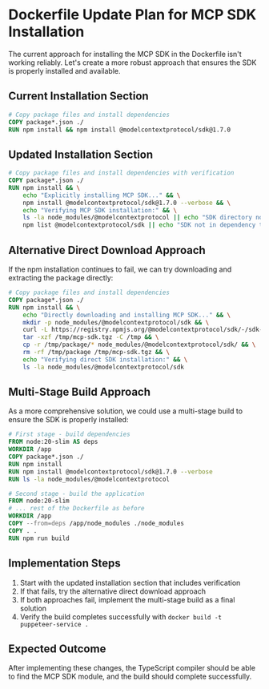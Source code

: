 # Dockerfile Update Plan for MCP SDK Installation

The current approach for installing the MCP SDK in the Dockerfile isn't working reliably. Let's create a more robust approach that ensures the SDK is properly installed and available.

## Current Installation Section

```dockerfile
# Copy package files and install dependencies
COPY package*.json ./
RUN npm install && npm install @modelcontextprotocol/sdk@1.7.0
```

## Updated Installation Section

```dockerfile
# Copy package files and install dependencies with verification
COPY package*.json ./
RUN npm install && \
    echo "Explicitly installing MCP SDK..." && \
    npm install @modelcontextprotocol/sdk@1.7.0 --verbose && \
    echo "Verifying MCP SDK installation:" && \
    ls -la node_modules/@modelcontextprotocol || echo "SDK directory not found" && \
    npm list @modelcontextprotocol/sdk || echo "SDK not in dependency tree"
```

## Alternative Direct Download Approach

If the npm installation continues to fail, we can try downloading and extracting the package directly:

```dockerfile
# Copy package files and install dependencies
COPY package*.json ./
RUN npm install && \
    echo "Directly downloading and installing MCP SDK..." && \
    mkdir -p node_modules/@modelcontextprotocol/sdk && \
    curl -L https://registry.npmjs.org/@modelcontextprotocol/sdk/-/sdk-1.7.0.tgz -o /tmp/mcp-sdk.tgz && \
    tar -xzf /tmp/mcp-sdk.tgz -C /tmp && \
    cp -r /tmp/package/* node_modules/@modelcontextprotocol/sdk/ && \
    rm -rf /tmp/package /tmp/mcp-sdk.tgz && \
    echo "Verifying direct SDK installation:" && \
    ls -la node_modules/@modelcontextprotocol/sdk
```

## Multi-Stage Build Approach

As a more comprehensive solution, we could use a multi-stage build to ensure the SDK is properly installed:

```dockerfile
# First stage - build dependencies
FROM node:20-slim AS deps
WORKDIR /app
COPY package*.json ./
RUN npm install
RUN npm install @modelcontextprotocol/sdk@1.7.0 --verbose
RUN ls -la node_modules/@modelcontextprotocol

# Second stage - build the application
FROM node:20-slim
# ... rest of the Dockerfile as before
WORKDIR /app
COPY --from=deps /app/node_modules ./node_modules
COPY . .
RUN npm run build
```

## Implementation Steps

1. Start with the updated installation section that includes verification
2. If that fails, try the alternative direct download approach
3. If both approaches fail, implement the multi-stage build as a final solution
4. Verify the build completes successfully with `docker build -t puppeteer-service .`

## Expected Outcome

After implementing these changes, the TypeScript compiler should be able to find the MCP SDK module, and the build should complete successfully.